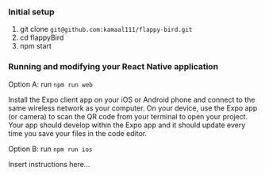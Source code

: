 ### Initial setup

1. git clone `git@github.com:kamaal111/flappy-bird.git`
2. cd flappyBird
3. npm start


### Running and modifying your React Native application

Option A: run `npm run web`

Install the Expo client app on your iOS or Android phone and connect to the same wireless network as your computer. On your device, use the Expo app (or camera) to scan the QR code from your terminal to open your project. Your app should develop within the Expo app and it should update every time you save your files in the code editor.


Option B: run `npm run ios`

Insert instructions here...
